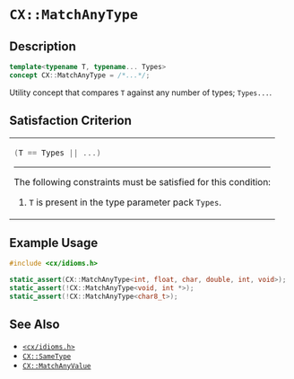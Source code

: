 # `CX::MatchAnyType`
## Description
<area id="no-interactive-code"></area>
```c++
template<typename T, typename... Types>
concept CX::MatchAnyType = /*...*/;
```
Utility concept that compares `T` against any number of types; `Types...`.

## Satisfaction Criterion
<table id="member-function-table">
 <tr><td>

  ```c++
  (T == Types || ...)
  ```
  ---
  The following constraints must be satisfied for this condition:
  1. `T` is present in the type parameter pack `Types`.

 </td></tr>
</table>

## Example Usage
```c++
#include <cx/idioms.h>

static_assert(CX::MatchAnyType<int, float, char, double, int, void>);
static_assert(!CX::MatchAnyType<void, int *>);
static_assert(!CX::MatchAnyType<char8_t>);
```

## See Also
 - [`<cx/idioms.h>`](../cx_idioms_h.md)
 - [`CX::SameType`](./same_type.md)
 - [`CX::MatchAnyValue`](./match_any_value.md)
